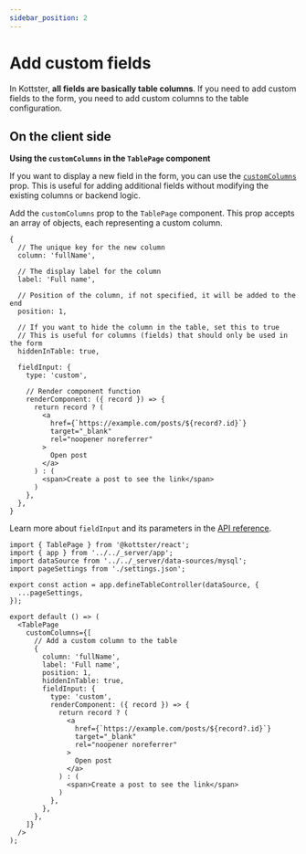 ```yaml
---
sidebar_position: 2
---
```


# Add custom fields

In Kottster, **all fields are basically table columns**. If you need to add custom fields to the form, you need to add custom columns to the table configuration.

## On the client side

**Using the `customColumns` in the `TablePage` component**

If you want to display a new field in the form, you can use the [`customColumns`](/table/table-page-component#customcolumns) prop. This is useful for adding additional fields without modifying the existing columns or backend logic.

Add the `customColumns` prop to the `TablePage` component. This prop accepts an array of objects, each representing a custom column.

```tsx title="Example of a custom column"
{
  // The unique key for the new column
  column: 'fullName',
  
  // The display label for the column
  label: 'Full name',
  
  // Position of the column, if not specified, it will be added to the end
  position: 1,

  // If you want to hide the column in the table, set this to true
  // This is useful for columns (fields) that should only be used in the form
  hiddenInTable: true,

  fieldInput: {
    type: 'custom',

    // Render component function
    renderComponent: ({ record }) => {
      return record ? (
        <a 
          href={`https://example.com/posts/${record?.id}`} 
          target="_blank" 
          rel="noopener noreferrer"
        >
          Open post
        </a>
      ) : (
        <span>Create a post to see the link</span>
      )
    },
  },
}
```

Learn more about `fieldInput` and its parameters in the [API reference](/table/configuration/api#field-inputs).

```tsx title="Example of a page with a custom column"
import { TablePage } from '@kottster/react';
import { app } from '../../_server/app';
import dataSource from '../../_server/data-sources/mysql';
import pageSettings from './settings.json';

export const action = app.defineTableController(dataSource, {
  ...pageSettings,
});

export default () => (
  <TablePage
    customColumns={[
      // Add a custom column to the table
      {
        column: 'fullName',
        label: 'Full name',        
        position: 1,
        hiddenInTable: true,
        fieldInput: {
          type: 'custom',
          renderComponent: ({ record }) => {
            return record ? (
              <a 
                href={`https://example.com/posts/${record?.id}`} 
                target="_blank" 
                rel="noopener noreferrer"
              >
                Open post
              </a>
            ) : (
              <span>Create a post to see the link</span>
            )
          },
        },
      },
    ]}
  />
);
```
